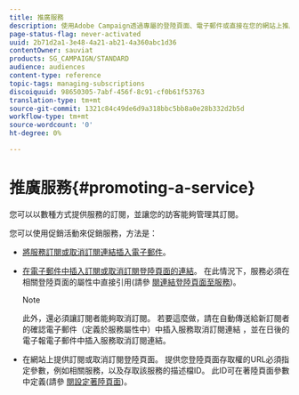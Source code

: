 ```yaml
---
title: 推廣服務
description: 使用Adobe Campaign透過專屬的登陸頁面、電子郵件或直接在您的網站上推廣服務並吸引客戶。
page-status-flag: never-activated
uuid: 2b71d2a1-3e48-4a21-ab21-4a360abc1d36
contentOwner: sauviat
products: SG_CAMPAIGN/STANDARD
audience: audiences
content-type: reference
topic-tags: managing-subscriptions
discoiquuid: 98650305-7abf-456f-8c91-cf0b61f53763
translation-type: tm+mt
source-git-commit: 1321c84c49de6d9a318bbc5bb8a0e28b332d2b5d
workflow-type: tm+mt
source-wordcount: '0'
ht-degree: 0%

---
```



# 推廣服務{#promoting-a-service}

您可以以數種方式提供服務的訂閱，並讓您的訪客能夠管理其訂閱。

您可以使用促銷活動來促銷服務，方法是：

* [將服務訂閱或取消訂閱連結插入電子郵件](../../designing/using/links.md#inserting-a-link)。

* [在電子郵件中插入訂閱或取消訂閱登陸頁面的連結](../../designing/using/links.md)。 在此情況下，服務必須在相關登陸頁面的屬性中直接引用(請參 [閱連結登陸頁面至服務](../../channels/using/configuring-landing-page.md#linking-a-landing-page-to-a-service))。

   >[!NOTE]
   >
   >此外，還必須讓訂閱者能夠取消訂閱。 若要這麼做，請在自動傳送給新訂閱者的確認電子郵件（定義於服務屬性中）中插入服務取消訂閱連結 <b></b> ，並在日後的電子報電子郵件中插入服務取消訂閱連結。

* 在網站上提供訂閱或取消訂閱登陸頁面。 提供您登陸頁面存取權的URL必須指定參數，例如相關服務，以及存取該服務的描述檔ID。 此ID可在著陸頁面參數中定義(請參 [閱設定著陸頁面](../../channels/using/configuring-landing-page.md))。
